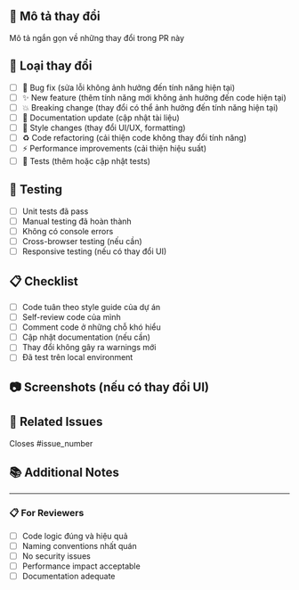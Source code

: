 ## 📝 Mô tả thay đổi
Mô tả ngắn gọn về những thay đổi trong PR này

## 🎯 Loại thay đổi
- [ ] 🐛 Bug fix (sửa lỗi không ảnh hưởng đến tính năng hiện tại)
- [ ] ✨ New feature (thêm tính năng mới không ảnh hưởng đến code hiện tại)  
- [ ] 💥 Breaking change (thay đổi có thể ảnh hưởng đến tính năng hiện tại)
- [ ] 📝 Documentation update (cập nhật tài liệu)
- [ ] 🎨 Style changes (thay đổi UI/UX, formatting)
- [ ] ♻️ Code refactoring (cải thiện code không thay đổi tính năng)
- [ ] ⚡ Performance improvements (cải thiện hiệu suất)
- [ ] 🧪 Tests (thêm hoặc cập nhật tests)

## 🧪 Testing
- [ ] Unit tests đã pass
- [ ] Manual testing đã hoàn thành  
- [ ] Không có console errors
- [ ] Cross-browser testing (nếu cần)
- [ ] Responsive testing (nếu có thay đổi UI)

## 📋 Checklist
- [ ] Code tuân theo style guide của dự án
- [ ] Self-review code của mình
- [ ] Comment code ở những chỗ khó hiểu
- [ ] Cập nhật documentation (nếu cần)
- [ ] Thay đổi không gây ra warnings mới
- [ ] Đã test trên local environment

## 📷 Screenshots (nếu có thay đổi UI)
<!-- Thêm screenshots trước và sau nếu có thay đổi giao diện -->

## 🔗 Related Issues
<!-- Link đến issues liên quan -->
Closes #issue_number

## 📚 Additional Notes
<!-- Thêm bất kỳ thông tin nào khác cần lưu ý cho reviewers -->

---

### 📋 For Reviewers
- [ ] Code logic đúng và hiệu quả
- [ ] Naming conventions nhất quán
- [ ] No security issues
- [ ] Performance impact acceptable
- [ ] Documentation adequate
